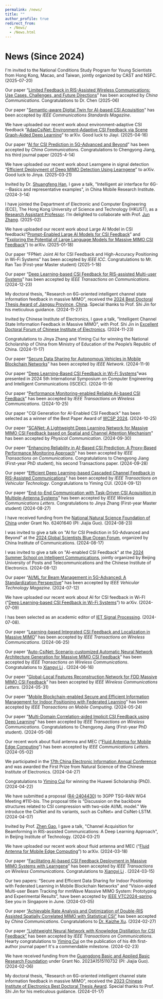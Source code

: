 ```yaml
---
permalink: /news/
title: ""
author_profile: true
redirect_from: 
  - /News/
  - /News.html
---
```



 

# **News**  (Since 2024)

I'm invited to the National Conditions Study Program for Young Scientists from Hong Kong, Macao, and Taiwan, jointly organized by CAST and NSFC. (2025-07-20)

Our paper “[Limited Feedback in RIS-Assisted Wireless Communications: Use Cases, Challenges, and Future Directions](https://arxiv.org/abs/2506.22903)” has been accepted by *China Communications*. Congratulations to Dr. Chen (2025-06)

Our paper "[Semantic-aware Digital Twin for AI-based CSI Acquisition](https://ieeexplore.ieee.org/document/11063290)" has been accepted by *IEEE Communications Standards Magazine*.

We have uploaded our recent work about environment-adaptive CSI feedback “[AdapCsiNet: Environment-Adaptive CSI Feedback via Scene Graph-Aided Deep Learning](https://arxiv.org/abs/2504.10798)”  to arXiv.  Good luck to Jiayi. (2025-04-16)

Our paper “[AI for CSI Prediction in 5G-Advanced and Beyond](https://arxiv.org/abs/2504.12571)” has been accepted by *China Communications*. Congratulations to Chengyong Jiang, his third journal paper (2025-4-14)

We have uploaded our recent work about Learngene in signal detection “[Efficient Deployment of Deep MIMO Detection Using Learngene](https://arxiv.org/abs/2503.16931)”  to arXiv.  Good luck to Jinya. (2025-03-21)

Invited by Dr. [Shuangfeng Han](https://ieeexplore.ieee.org/author/37085347882), I gave a talk, "Intelligent air interface for 6G---Basics and representative examples", in China Mobile Research Institute. (2024-3-14)

I have jointed the Department of Electronic and Computer Engineering (ECE), The Hong Kong University of Science and Technology (HKUST), as a [Research Assistant Professor](https://ece.hkust.edu.hk/eejiajiaguo). 
I’m delighted to collaborate with Prof. [Jun Zhang](https://eejzhang.people.ust.hk/). (2025-02)

We have uploaded our recent work about Large AI Model in CSI feedback(“[Prompt-Enabled Large AI Models for CSI Feedback](https://arxiv.org/abs/2501.10629)” and “[Exploring the Potential of Large Language Models for Massive MIMO CSI Feedback](https://arxiv.org/abs/2501.10630)”)  to arXiv. (2025-01-18)


Our paper “FPNet: Joint AI for CSI Feedback and High-Accuracy Positioning in Wi-Fi Systems” has been accepted by *IEEE ICC*.  Congratulations to Mr. Ran Tao (First-year Master student) (2025-1-18)


Our paper “[Deep Learning-based CSI Feedback for RIS-assisted Multi-user Systems](https://ieeexplore.ieee.org/document/10818491)” has been accepted by *IEEE Transactions on Communications*. (2024-12-23)


My doctoral thesis, "Research on 6G-oriented intelligent channel state information feedback in massive MIMO", received the [2024 Best Doctoral Thesis Award of Jiangsu Province, China](https://seugs.seu.edu.cn/2024/1127/c26671a512775/page.htm). Special thanks to Prof. Shi Jin for his meticulous guidance. (2024-11-27)


Invited by Chinese Institute of Electronics, I gave a talk, "Intelligent Channel State Information Feedback in Massive MIMO", with Prof. Shi Jin in [Excellent Doctoral Forum of Chinese Institute of Electronics](https://yb.cie.org.cn/). (2024-11-23)

Congratulations to Jinya Zhang and Yiming Cui for winning the National Scholarship of China from Ministry of Education of the People’s Republic of China. (2024-11-17)

Our paper “[Secure Data Sharing for Autonomous Vehicles in Mobile Blockchain Networks](https://ieeexplore.ieee.org/document/10759695)” has been accepted by *IEEE Network*. (2024-11-9)

Our paper “[Deep Learning-Based CSI Feedback in Wi-Fi Systems](https://ieeexplore.ieee.org/document/10810137)”was presented in 2024 5th International Symposium on Computer Engineering and Intelligent Communications (ISCEIC). (2024-11-9)

Our paper “[Performance Monitoring-enabled Reliable AI-based CSI Feedback](https://ieeexplore.ieee.org/document/10750249)” has been accepted by *IEEE Transactions on Wireless Communications*. (2024-10-25)

Our paper "CQI Generation for AI-Enabled CSI Feedback" has been selected as a winner of the Best Paper Award of [WCSP 2024](http://www.ic-wcsp.org/2024/). (2024-10-25)

Our paper “[SCANet: A Lightweight Deep Learning Network for Massive MIMO CSI Feedback based on Spatial and Channel Attention Mechanism](https://www.sciencedirect.com/science/article/abs/pii/S1874490724002349)" has been accepted by *Physical Communication*. (2024-09-30)

Our paper “[Enhancing Reliability in AI-Based CSI Prediction: A Proxy-Based Performance Monitoring Approach](https://ieeexplore.ieee.org/document/10706231)" has been accepted by *IEEE Transactions on Communications*. Congratulations to Chengyong Jiang (First-year PhD student), his second Transactions paper. (2024-09-28)

Our paper “[Efficient Deep Learning-based Cascaded Channel Feedback in RIS-Assisted Communications](https://ieeexplore.ieee.org/document/10682060)" has been accepted by *IEEE Transactions on Vehicular Technology*. Congratulations to Yiming CUI. (2024-09-12)

Our paper “[End-to-End Communication with Task-Driven CSI Acquisition in Multiple-Antenna Systems](https://ieeexplore.ieee.org/document/10660537)" has been accepted by *IEEE Wireless Communications Letters*. Congratulations to Jinya Zhang (First-year Master student) (2024-08-27)

I have received funding from the [National Natural Science Foundation of China](https://www.nsfc.gov.cn/publish/portal0/tab434/info93394.htm) under Grant No. 62401640 (PI: Jiajia Guo). (2024-08-23)

I was invited to give a talk on "AI for CSI Prediction in 5G-Advanced and Beyond" at the [2024 Global Scientists Blue Ocean Forum](https://www.china-cic.cn/Detail/24/5582/5582), organized by China Institute of Communications. (2024-08-17)

I was invited to give a talk on "AI-enabled CSI Feedback" at the [2024 Summer School on Intelligent Communications](https://www.cie.org.cn/list_43/13096.html), jointly organized by Beijing University of Posts and Telecommunications and the Chinese Institute of Electronics. (2024-08-12)

Our paper “[AI/ML for Beam Management in 5G-Advanced: A Standardization Perspective](https://ieeexplore.ieee.org/document/10627924)” has been accepted by *IEEE Vehicular Technology Magazine*. (2024-07-12)


We have uploaded our recent work about AI for CSI feedback in Wi-FI (“[Deep Learning-based CSI Feedback in Wi-Fi Systems](https://arxiv.org/abs/2407.05905)”) to arXiv. (2024-07-09)

I has been selected as an academic editor of [IET Signal Processing](https://ietresearch.onlinelibrary.wiley.com/page/journal/ietsp/homepage/editorial-board). (2024-07-08).

Our paper “[Learning-based Integrated CSI Feedback and Localization in Massive MIMO](https://ieeexplore.ieee.org/document/10597358)” has been accepted by *IEEE Transactions on Wireless Communications*. (2024-06-25)

Our paper “[Auto-CsiNet: Scenario-customized Automatic Neural Network Architecture Generation for Massive MIMO CSI Feedback](https://ieeexplore.ieee.org/document/10582850)” has been accepted by *IEEE Transactions on Wireless Communications*. Congratulations to [Xiangyi Li](https://ieeexplore.ieee.org/author/37088399252) . (2024-06-16)


Our paper “[Global-Local Features Reconstruction Network for FDD Massive MIMO CSI Feedback](https://ieeexplore.ieee.org/document/10552161/)” has been accepted by *IEEE Wireless Communications Letters*. (2024-05-31)

Our paper “[Mobile Blockchain-enabled Secure and Efficient Information Management for Indoor Positioning with Federated Learning](https://ieeexplore.ieee.org/document/10543123)” has been accepted by *IEEE Transactions on Mobile Computing*. (2024-05-24)

Our paper “[Multi-Domain Correlation-aided Implicit CSI Feedback using Deep Learning](https://ieeexplore.ieee.org/document/10536048)” has been accepted by *IEEE Transactions on Wireless Communications*. Congratulations to Chengyong Jiang (First-year PhD student). (2024-05-08)

Our recent work about fluid antenna and MEC (“[Fluid Antenna for Mobile Edge Computing](https://ieeexplore.ieee.org/document/10528324)”) has been accepted by _IEEE Communications Letters_. (2024-05-02)

We participated in the [17th China Electronic Information Annual Conference](http://ceic.cie.org.cn/) and was awarded the First Prize from Natural Science of the Chinese Institute of Electronics. (2024-04-27)

Congratulations to [Yiming Cui](https://ieeexplore.ieee.org/author/37089518670) for winning the Huawei Scholarship (PhD). (2024-04-22)

We have submitted a proposal ([R4-2404430](https://www.3gpp.org/ftp/Meetings_3GPP_SYNC/RAN4/Docs/R4-2404430.zip)) to 3GPP TSG-RAN WG4 Meeting #110-bis. The proposal title is "Discussion on the backbone structures related to CSI compression with two-side AI/ML model." We introduce the CsiNet and its variants, such as CsiNet+ and CsiNet-LSTM. (2024-04-07)


Invited by Prof. [Zhen Gao](https://gaozhen16.github.io/), I gave a talk, "Channel Acquisition for Beamforming in RIS-assisted Communications: A Deep Learning Approach", in Beijing Institute of Technology. (2024-03-21)

We have uploaded our recent work about fluid antenna and MEC (“[Fluid Antenna for Mobile Edge Computing](https://arxiv.org/abs/2403.11806)”) to arXiv. (2024-03-18)

Our paper “[Facilitating AI-based CSI Feedback Deployment in Massive MIMO Systems with Learngene](https://ieeexplore.ieee.org/document/10487786)” has been accepted by *IEEE Transactions on Wireless Communications*. Congratulations to [Xiangyi Li](https://ieeexplore.ieee.org/author/37088399252) . (2024-03-15)


Our two papers: “Secure and Efficient Data Sharing for Indoor Positioning with Federated Learning in Mobile Blockchain Networks” and “Vision-aided Multi-user Beam Tracking for mmWave Massive MIMO System: Prototyping and Experimental Results”, have been accepted by [IEEE VTC2024-spring](https://events.vtsociety.org/vtc2024-spring/). See you in Singapore in June. (2024-03-05)

Our paper [“Achievable Rate Analysis and Optimization of Double-RIS Assisted Spatially Correlated MIMO with Statistical CSI”](https://arxiv.org/abs/2403.07274) has been accepted by *China Communications*. Congratulations to [Dr. Kaizhe Xu](https://www.xjtlu.edu.cn/zh/study/departments/academic-departments/communications-and-networking/department-staff/academic-staff/staff/kaizhe-xu). (2024-02-27)

Our paper [“Lightweight Neural Network with Knowledge Distillation for CSI Feedback”]([https://arxiv.org/abs/2210.17113](https://ieeexplore.ieee.org/document/10473127)) has been accepted by *IEEE Transactions on Communications*. Hearty congratulations to [Yiming Cui](https://ieeexplore.ieee.org/author/37089518670) on the publication of his 4th first-author journal paper! It's a commendable milestone. (2024-02-23)

We have received funding from the [Guangdong Basic and Applied Basic Research Foundation](http://gdstc.gd.gov.cn/zwgk_n/tzgg/content/post_4361130.html) under Grant No. 2023A1515110732 (PI: Jiajia Guo). (2024-02-06)

My doctoral thesis, "Research on 6G-oriented intelligent channel state information feedback in massive MIMO", received the [2023 Chinese Institute of Electronics Best Doctoral Thesis Award](https://www.cie.org.cn/list_43/12007.html). Special thanks to Prof. Shi Jin for his meticulous guidance. (2024-01-17)



